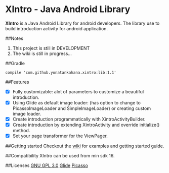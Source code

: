# XIntro - Java Android Library
**XIntro** is a Java Android Library for android developers. The library use to build introduction activity for android application.

##Notes
1. This project is still in DEVELOPMENT
2. The wiki is still in progress...

##Gradle
```
compile 'com.github.yonatankahana.xintro:lib:1.1'
```

##Features
- [x] Fully customizable: alot of parameters to customize a beautiful introduction.
- [x] Using Glide as default image loader: (has option to change to PicassoImageLoader and SimpleImageLoader) or creating custom image loader.
- [x] Create introduction programmatically with XintroActivityBuilder.
- [x] Create introduction by extending XintroActivity and override initialize() method.
- [x] Set your page transformer for the ViewPager.

##Getting started
Checkout the [wiki](https://github.com/yonatankahana/xintro/wiki/) for examples and getting started guide.

##Compatibility
XIntro can be used from min sdk 16.


##Licenses
[GNU GPL 3.0](http://www.gnu.org/licenses/gpl-3.0.en.html)
[Glide](https://github.com/bumptech/glide/blob/master/LICENSE)
[Picasso](https://github.com/square/picasso/blob/master/LICENSE.txt)
